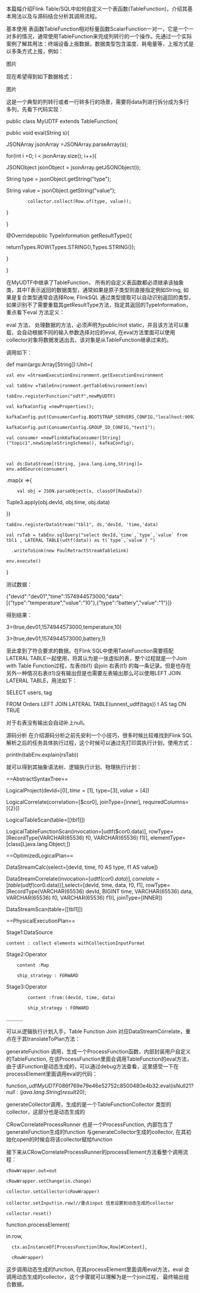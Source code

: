 本篇幅介绍Flink Table/SQL中如何自定义一个表函数(TableFunction)，介绍其基本用法以及与源码结合分析其调用流程。

基本使用
表函数TableFunction相对标量函数ScalarFunction一对一，它是一个一对多的情况，通常使用TableFunction来完成列转行的一个操作。先通过一个实际案例了解其用法：终端设备上报数据，数据类型包含温度、耗电量等，上报方式是以多条方式上报，例如：

图片

现在希望得到如下数据格式：

图片

这是一个典型的列转行或者一行转多行的场景，需要将data列进行拆分成为多行多列，先看下代码实现：

public class MyUDTF extends TableFunction<Row>{



public void eval(String s){

JSONArray jsonArray =JSONArray.parseArray(s);

for(int i =0; i < jsonArray.size(); i++){

JSONObject jsonObject = jsonArray.getJSONObject(i);

String type = jsonObject.getString("type");

String value = jsonObject.getString("value");

            collector.collect(Row.of(type, value));

}

}



@Overridepublic TypeInformation<Row> getResultType(){

returnTypes.ROW(Types.STRING(),Types.STRING());

}

}

在MyUDTF中继承了TableFunction<T>， 所有的自定义表函数都必须继承该抽象类，其中T表示返回的数据类型，通常如果是原子类型则直接指定例如String, 如果是复合类型通常会选择Row, FlinkSQL 通过类型提取可以自动识别返回的类型，如果识别不了需要重载其getResultType方法，指定其返回的TypeInformation，重点看下eval 方法定义：

eval 方法， 处理数据的方法，必须声明为public/not static，并且该方法可以重载，会自动根据不同的输入参数选择对应的eval, 在eval方法里面可以使用collector对象将数据发送出去，该对象是从TableFunction继承过来的。

调用如下：

def main(args:Array[String]):Unit={

    val env =StreamExecutionEnvironment.getExecutionEnvironment

    val tabEnv =TableEnvironment.getTableEnvironment(env)

    tabEnv.registerFunction("udtf",newMyUDTF)

    val kafkaConfig =newProperties();

    kafkaConfig.put(ConsumerConfig.BOOTSTRAP_SERVERS_CONFIG,"localhost:9092");

    kafkaConfig.put(ConsumerConfig.GROUP_ID_CONFIG,"test1");

    val consumer =newFlinkKafkaConsumer[String]("topic1",newSimpleStringSchema(), kafkaConfig);



    val ds:DataStream[(String, java.lang.Long,String)]= env.addSource(consumer)

.map(x =>{

        val obj = JSON.parseObject(x, classOf[RawData])

Tuple3.apply(obj.devId, obj.time, obj.data)

})



    tabEnv.registerDataStream("tbl1", ds,'devId, 'time,'data)

    val rsTab = tabEnv.sqlQuery("select devId,`time`,`type`,`value` from tbl1 , LATERAL TABLE(udtf(data)) as t(`type`,`value`) ")

      .writeToSink(new PaulRetractStreamTableSink)

    env.execute()

}

测试数据：

{"devid":"dev01","time":1574944573000,"data":[{"type":"temperature","value":"10"},{"type":"battery","value":"1"}]}

得到结果：

3>(true,dev01,1574944573000,temperature,10)

3>(true,dev01,1574944573000,battery,1)

至此拿到了符合要求的数据。在Flink SQL中使用TableFunction需要搭配LATERAL TABLE一起使用，将其认为是一张虚拟的表，整个过程就是一个Join with Table Function过程，左表(tbl1) 会join 右表(t1) 的每一条记录。但是也存在另外一种情况右表(t1)没有输出但是也需要左表输出那么可以使用LEFT JOIN LATERAL TABLE，用法如下：

SELECT users, tag

FROM Orders LEFT JOIN LATERAL TABLE(unnest_udtf(tags)) t AS tag ON TRUE

对于右表没有输出会自动补上null。

源码分析
在介绍源码分析之前先安利一个小技巧，很多时候比较难找到Flink SQL解析之后的任务具体执行过程，这个时候可以通过先打印其执行计划，使用方式：

println(tabEnv.explain(rsTab))

就可以得到其抽象语法树、逻辑执行计划、物理执行计划：

==AbstractSyntaxTree==

LogicalProject(devId=[$0], time=[$1], type=[$3], value=[$4])

LogicalCorrelate(correlation=[$cor0], joinType=[inner], requiredColumns=[{2}])

LogicalTableScan(table=[[tbl1]])

LogicalTableFunctionScan(invocation=[udtf($cor0.data)], rowType=[RecordType(VARCHAR(65536) f0, VARCHAR(65536) f1)], elementType=[class[Ljava.lang.Object;])



==OptimizedLogicalPlan==

DataStreamCalc(select=[devId, time, f0 AS type, f1 AS value])

DataStreamCorrelate(invocation=[udtf($cor0.data)], correlate=[table(udtf($cor0.data))],select=[devId, time, data, f0, f1], rowType=[RecordType(VARCHAR(65536) devId, BIGINT time, VARCHAR(65536) data, VARCHAR(65536) f0, VARCHAR(65536) f1)], joinType=[INNER])

DataStreamScan(table=[[tbl1]])



==PhysicalExecutionPlan==

Stage1:DataSource

    content : collect elements withCollectionInputFormat



Stage2:Operator

        content :Map

        ship_strategy : FORWARD



Stage3:Operator

            content :from:(devId, time, data)

            ship_strategy : FORWARD

...........

可以从逻辑执行计划入手，Table Function Join 对应DataStreamCorrelate，重点在于其translateToPlan方法：

generateFunction 调用，生成一个ProcessFunction函数，内部封装用户自定义的TableFunction, 在该ProcessFunction里面会调用TableFunction的eval方法，由于该Function是动态生成的，可以通过debug方法查看，这里感受一下在processElement里面调用eval的代码：

function_udf$MyUDTF$086f769e79e46e52752c8500480e4b32.eval(isNull$21 ?null:(java.lang.String) result$20);

generateCollector调用，生成的是一个TableFunctionCollector 类型的collector，这部分也是动态生成的

CRowCorrelateProcessRunner 也是一个ProcessFunction, 内部包含了generateFunction生成的function 与generateCollector生成的collector, 在其初始化open的时候会将该collector赋给function

接下来从CRowCorrelateProcessRunner的processElement方法看整个调用流程：

    cRowWrapper.out=out

    cRowWrapper.setChange(in.change)

    collector.setCollector(cRowWrapper)

    collector.setInput(in.row)//重点input 信息设置到动态生成的collector

    collector.reset()

function.processElement(

in.row,

      ctx.asInstanceOf[ProcessFunction[Row,Row]#Context],

      cRowWrapper)

这步调用动态生成的function, 在其processElement里面调用eval方法，eval 会调用动态生成的collector，这个步骤就可以理解为是一个join过程， 最终输出组合数据。